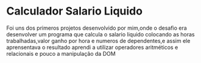 # Calculador Salario Liquido

Foi uns dos primeros projetos desenvolvido por mim,onde o desafio era desenvolver um programa que calcula o salario liquido colocando as horas trabalhadas,valor ganho por hora e numeros de dependentes,e assim ele aprensentava o resultado 
aprendi a utilizar operadores aritméticos e relacionais
e pouco a manipulação da DOM
